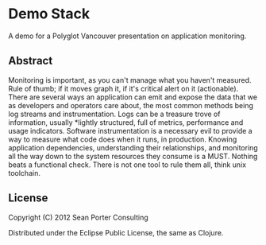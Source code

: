 # Demo Stack

A demo for a Polyglot Vancouver presentation on application monitoring.

## Abstract

Monitoring is important, as you can't manage what you haven't
measured. Rule of thumb; if it moves graph it, if it's critical alert
on it (actionable). There are several ways an application can emit and
expose the data that we as developers and operators care about, the
most common methods being log streams and instrumentation. Logs can be
a treasure trove of information, usually *lightly structured, full of
metrics, performance and usage indicators. Software instrumentation is
a necessary evil to provide a way to measure what code does when it
runs, in production. Knowing application dependencies, understanding
their relationships, and monitoring all the way down to the system
resources they consume is a MUST. Nothing beats a functional
check. There is not one tool to rule them all, think unix toolchain.

## License

Copyright (C) 2012 Sean Porter Consulting

Distributed under the Eclipse Public License, the same as Clojure.
